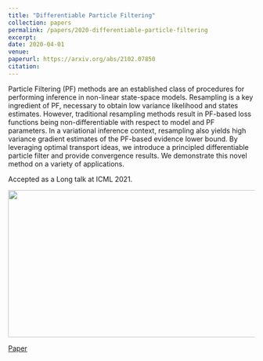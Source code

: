 ```yaml
---
title: "Differentiable Particle Filtering"
collection: papers
permalink: /papers/2020-differentiable-particle-filtering
excerpt: 
date: 2020-04-01
venue: 
paperurl: https://arxiv.org/abs/2102.07850
citation: 
---
```


Particle Filtering (PF) methods are an established class of procedures for performing inference in non-linear state-space models. Resampling is a key ingredient of PF, necessary to obtain low variance likelihood and states estimates. However, traditional resampling methods result in PF-based loss functions being non-differentiable with respect to model and PF parameters. In a variational inference context, resampling also yields high variance gradient estimates of the PF-based evidence lower bound. By leveraging optimal transport ideas, we introduce a principled differentiable particle filter and provide convergence results. We demonstrate this novel method on a variety of applications.

Accepted as a Long talk at ICML 2021.

<img src="https://github.com/JTT94/jtt94.github.io/raw/de17f69ef86f61c7b739d59475d7c573c7d9af52/files/dm_maze.gif" width="800" height="300"/>


[Paper](https://arxiv.org/abs/2102.07850)


